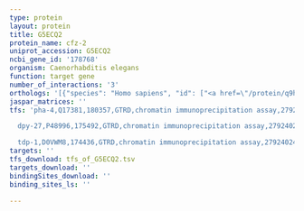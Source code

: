 ```yaml
---
type: protein
layout: protein
title: G5ECQ2
protein_name: cfz-2
uniprot_accession: G5ECQ2
ncbi_gene_id: '178768'
organism: Caenorhabditis elegans
function: target gene
number_of_interactions: '3'
orthologs: '[{"species": "Homo sapiens", "id": ["<a href=\"/protein/q9h461\">Q9H461</a>", "<a href=\"/protein/q9ulw2\">Q9ULW2</a>", "<a href=\"/protein/q13467\">Q13467</a>"]}, {"species": "Mus musculus", "id": ["<a href=\"/protein/q61091\">Q61091</a>", "<a href=\"/protein/q9eqd0\">Q9EQD0</a>", "<a href=\"/protein/q61088\">Q61088</a>"]}, {"species": "Rattus norvegicus", "id": ["Q498S8", "<a href=\"/protein/a0a0g2jxx8\">A0A0G2JXX8</a>"]}, {"species": "Drosophila melanogaster", "id": ["<a href=\"/protein/q9vvx3\">Q9VVX3</a>"]}, {"species": "Danio rerio", "id": ["<a href=\"/protein/q9yi00\">Q9YI00</a>", "<a href=\"/protein/b0s6s2\">B0S6S2</a>", "B3DIG4"]}]'
jaspar_matrices: ''
tfs: 'pha-4,Q17381,180357,GTRD,chromatin immunoprecipitation assay,27924024%5Buid%5D,No

  dpy-27,P48996,175492,GTRD,chromatin immunoprecipitation assay,27924024%5Buid%5D,No

  tdp-1,D0VWM8,174436,GTRD,chromatin immunoprecipitation assay,27924024%5Buid%5D,No'
targets: ''
tfs_download: tfs_of_G5ECQ2.tsv
targets_download: ''
bindingSites_download: ''
binding_sites_ls: ''

---
```

